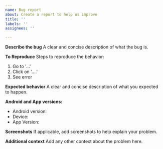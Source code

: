 ```yaml
---
name: Bug report
about: Create a report to help us improve
title: ''
labels: ''
assignees: ''

---
```


**Describe the bug**
A clear and concise description of what the bug is.

**To Reproduce**
Steps to reproduce the behavior:
1. Go to '...'
2. Click on '....'
3. See error

**Expected behavior**
A clear and concise description of what you expected to happen.

**Android and App versions:**
 - Android version: 
 - Device: 
 - App Version: 

**Screenshots**
If applicable, add screenshots to help explain your problem.

**Additional context**
Add any other context about the problem here.
